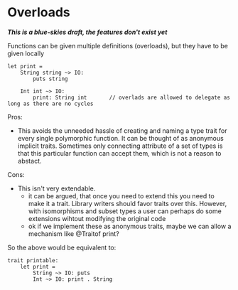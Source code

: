 # Overloads
***This is a blue-skies draft, the features don't exist yet***

Functions can be given multiple definitions (overloads), but they have to be given locally

```
let print =
    String string ~> IO: 
        puts string

    Int int ~> IO: 
        print: String int       // overlads are allowed to delegate as long as there are no cycles
```

Pros:
- This avoids the unneeded hassle of creating and naming a type trait for every single
    polymorphic function. It can be thought of as anonymous implicit traits. Sometimes
    only connecting attribute of a set of types is that this particular function can
    accept them, which is not a reason to abstact.
     
Cons:
- This isn't very extendable.
    - it can be argued, that once you need to extend this you need to make it a trait. Library
          writers should favor traits over this. However, with isomorphisms and subset types
           a user can perhaps do some extensions wihtout modifying the original code
    - ok if we implement these as anonymous traits, maybe we can allow a mechanism like @Traitof print?



So the above would be equivalent to:
```
trait printable:
    let print = 
        String ~> IO: puts
        Int ~> IO: print . String
```
